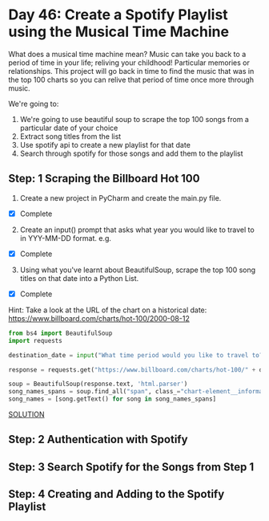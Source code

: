 # Day 46: Create a Spotify Playlist using the Musical Time Machine

What does a musical time machine mean? Music can take you back to a period of time in your life; reliving your childhood! Particular memories or relationships. This project will go back in time to find the music that was in the top 100 charts so you can relive that period of time once more through music.

We're going to:
1. We're going to use beautiful soup to scrape the top 100 songs from a particular date of your choice
2. Extract song titles from the list 
3. Use spotify api to create a new playlist for that date
4. Search through spotify for those songs and add them to the playlist

## Step: 1 Scraping the Billboard Hot 100

1. Create a new project in PyCharm and create the main.py file.
- [x] Complete

2. Create an input() prompt that asks what year you would like to travel to in YYY-MM-DD format. e.g.
- [x] Complete

3. Using what you've learnt about BeautifulSoup, scrape the top 100 song titles on that date into a Python List.
- [x] Complete

Hint: Take a look at the URL of the chart on a historical date: https://www.billboard.com/charts/hot-100/2000-08-12

```py
from bs4 import BeautifulSoup
import requests

destination_date = input("What time period would you like to travel to? (format in YYYY-MM-DD) ")

response = requests.get("https://www.billboard.com/charts/hot-100/" + destination_date)

soup = BeautifulSoup(response.text, 'html.parser')
song_names_spans = soup.find_all("span", class_="chart-element__information__song")
song_names = [song.getText() for song in song_names_spans]
```

[SOLUTION](https://gist.github.com/angelabauer/0fb1ca02de8f96c79830e0184a1f405c)

## Step: 2 Authentication with Spotify

## Step: 3 Search Spotify for the Songs from Step 1

## Step: 4 Creating and Adding to the Spotify Playlist